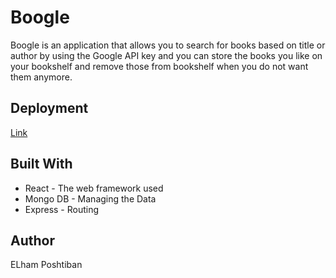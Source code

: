 # Boogle

Boogle is an application that allows you to search for books based on title or author by using the Google API key and you can store the books you like on your bookshelf and remove those from bookshelf when you do not want them anymore.


## Deployment   

 [Link](https://damp-cove-11110.herokuapp.com/)  

 ## Built With

* React - The web framework used
* Mongo DB - Managing the Data 
* Express - Routing

 ## Author

 ELham Poshtiban